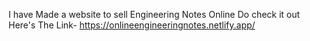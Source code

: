 I have Made a website to sell Engineering Notes Online Do check it out
Here's The Link- https://onlineengineeringnotes.netlify.app/
